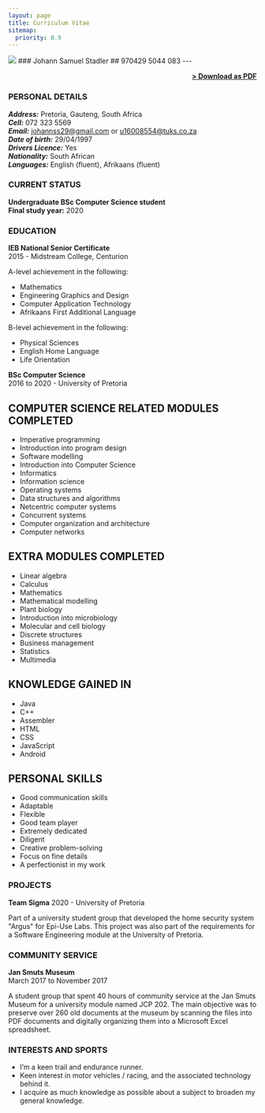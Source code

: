 ```yaml
---
layout: page
title: Curriculum Vitae
sitemap:
  priority: 0.9
---
```


<img src="{{ '/assets/img/profile.jpg' | prepend: site.baseurl }}" id="about-img">
### Johann Samuel Stadler
## 970429 5044 083
---

<span style="float: right; "><a href="{{ '/assets/Johann Stadler Curriculum Vitae.pdf' | prepend: site.baseurl }}"><strong>> Download as PDF</strong></a> </span>
<br>

### PERSONAL DETAILS

***Address:***  Pretoria, Gauteng, South Africa <br/>
***Cell:***  072 323 5569 <br/>
***Email:***  johannss29@gmail.com or u16008554@tuks.co.za <br/>
***Date of birth:***  29/04/1997 <br/>
***Drivers Licence:***  Yes <br/>
***Nationality:***  South African <br/>
***Languages:***  English (fluent), Afrikaans (fluent)

### CURRENT STATUS
**Undergraduate BSc Computer Science student** <br/>
**Final study year:** 2020

### EDUCATION

**IEB National Senior Certificate**  
2015 - Midstream College, Centurion

A-level achievement in the following: 
- Mathematics
- Engineering Graphics and Design
- Computer Application Technology
- Afrikaans First Additional Language 

B-level achievement in the following: 
- Physical Sciences
- English Home Language
- Life Orientation

**BSc Computer Science**  
2016 to 2020 - University of Pretoria

## COMPUTER SCIENCE RELATED MODULES COMPLETED
- Imperative programming
- Introduction into program design
- Software modelling
- Introduction into Computer Science
- Informatics
- Information science
- Operating systems
- Data structures and algorithms
- Netcentric computer systems
- Concurrent systems
- Computer organization and architecture
- Computer networks

## EXTRA MODULES COMPLETED
- Linear algebra
- Calculus
- Mathematics
- Mathematical modelling
- Plant biology
- Introduction into microbiology
- Molecular and cell biology
- Discrete structures
- Business management
- Statistics
- Multimedia

## KNOWLEDGE GAINED IN
- Java
- C++
- Assembler
- HTML
- CSS
- JavaScript
- Android

## PERSONAL SKILLS
- Good communication skills
- Adaptable
- Flexible
- Good team player
- Extremely dedicated
- Diligent
- Creative problem-solving
- Focus on fine details
- A perfectionist in my work

### PROJECTS

**Team Sigma**
2020 - University of Pretoria

Part of a university student group that developed the home security system "Argus" for Epi-Use Labs. This project was also part of the requirements for a Software Engineering module at the University of Pretoria.


### COMMUNITY SERVICE

**Jan Smuts Museum**  
March 2017 to November 2017 

A student group that spent 40 hours of community service at the Jan Smuts Museum for a university module named JCP 202. The main objective was to preserve over 260 old documents at the museum by scanning the files into PDF documents and digitally organizing them into a Microsoft Excel spreadsheet.


### INTERESTS AND SPORTS

-  I’m a keen trail and endurance runner.
-  Keen interest in motor vehicles / racing, and the associated technology behind it.
-  I acquire as much knowledge as possible about a subject to broaden my general knowledge.



